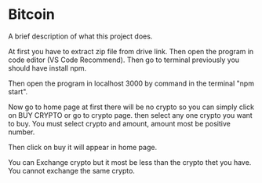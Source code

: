 
# Bitcoin

A brief description of what this project does.

At first you have to extract zip file from drive link.
Then open the program in code editor (VS Code Recommend). 
Then go to terminal previously you should have install npm.

Then open the program in localhost 3000 by command in the terminal "npm start".

Now go to home page at first there will be no crypto so you can simply click on BUY CRYPTO or go to crypto page.
then select any one crypto you want to buy. You must select crypto and amount, amount most be positive number.

Then click on buy it will appear in home page.

You can Exchange crypto but it most be less than the crypto thet you have.
You cannot exchange the same crypto.

